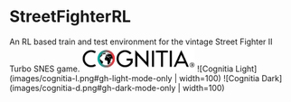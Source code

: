 # StreetFighterRL
An RL based train and test environment for the vintage Street Fighter II Turbo SNES game. <img src=images/cognitia-l.png#gh-light-mode-only width="200"> ![Cognitia Light](images/cognitia-l.png#gh-light-mode-only | width=100) ![Cognitia Dark](images/cognitia-d.png#gh-dark-mode-only | width=100)
